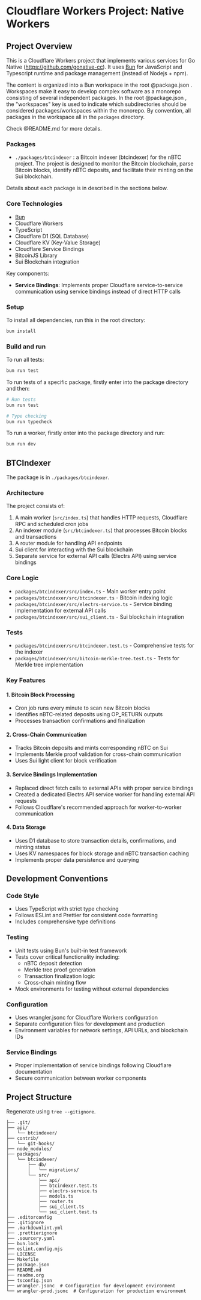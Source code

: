 # Cloudflare Workers Project: Native Workers

## Project Overview

This is a Cloudflare Workers project that implements various services for Go Native (https://github.com/gonative-cc).
It uses [Bun](https://bun.com/) for JavaScript and Typescript runtime and package management (instead of Nodejs + npm).

The content is organized into a Bun workspace in the root @package.json .
Workspaces make it easy to develop complex software as a monorepo consisting of several independent packages.
In the root @package.json , the "workspaces" key is used to indicate which subdirectories should be considered packages/workspaces within the monorepo.
By convention, all packages in the workspace all in the `packages` directory.

Check @README.md for more details.

### Packages

- `./packages/btcindexer` : a Bitcoin indexer (btcindexer) for the nBTC project. The project is designed to monitor the Bitcoin blockchain, parse Bitcoin blocks, identify nBTC deposits, and facilitate their minting on the Sui blockchain.

Details about each package is in described in the sections below.

### Core Technologies

- [Bun](https://bun.com/)
- Cloudflare Workers
- TypeScript
- Cloudflare D1 (SQL Database)
- Cloudflare KV (Key-Value Storage)
- Cloudflare Service Bindings
- BitcoinJS Library
- Sui Blockchain integration

Key components:

- **Service Bindings**: Implements proper Cloudflare service-to-service communication using service bindings instead of direct HTTP calls

### Setup

To install all dependencies, run this in the root directory:

```bash
bun install
```

### Build and run

To run all tests:

```bash
bun run test
```

To run tests of a specific package, firstly enter into the package directory and then:

```bash
# Run tests
bun run test

# Type checking
bun run typecheck
```

To run a worker, firstly enter into the package directory and run:

```bash
bun run dev
```

## BTCIndexer

The package is in `./packages/btcindexer`.

### Architecture

The project consists of:

1. A main worker (`src/index.ts`) that handles HTTP requests, Cloudflare RPC and scheduled cron jobs
2. An indexer module (`src/btcindexer.ts`) that processes Bitcoin blocks and transactions
3. A router module for handling API endpoints
4. Sui client for interacting with the Sui blockchain
5. Separate service for external API calls (Electrs API) using service bindings

### Core Logic

- `packages/btcindexer/src/index.ts` - Main worker entry point
- `packages/btcindexer/src/btcindexer.ts` - Bitcoin indexing logic
- `packages/btcindexer/src/electrs-service.ts` - Service binding implementation for external API calls
- `packages/btcindexer/src/sui_client.ts` - Sui blockchain integration

### Tests

- `packages/btcindexer/src/btcindexer.test.ts` - Comprehensive tests for the indexer
- `packages/btcindexer/src/bitcoin-merkle-tree.test.ts` - Tests for Merkle tree implementation

### Key Features

#### 1. Bitcoin Block Processing

- Cron job runs every minute to scan new Bitcoin blocks
- Identifies nBTC-related deposits using OP_RETURN outputs
- Processes transaction confirmations and finalization

#### 2. Cross-Chain Communication

- Tracks Bitcoin deposits and mints corresponding nBTC on Sui
- Implements Merkle proof validation for cross-chain communication
- Uses Sui light client for block verification

#### 3. Service Bindings Implementation

- Replaced direct fetch calls to external APIs with proper service bindings
- Created a dedicated Electrs API service worker for handling external API requests
- Follows Cloudflare's recommended approach for worker-to-worker communication

#### 4. Data Storage

- Uses D1 database to store transaction details, confirmations, and minting status
- Uses KV namespaces for block storage and nBTC transaction caching
- Implements proper data persistence and querying

## Development Conventions

### Code Style

- Uses TypeScript with strict type checking
- Follows ESLint and Prettier for consistent code formatting
- Includes comprehensive type definitions

### Testing

- Unit tests using Bun's built-in test framework
- Tests cover critical functionality including:
  - nBTC deposit detection
  - Merkle tree proof generation
  - Transaction finalization logic
  - Cross-chain minting flow
- Mock environments for testing without external dependencies

### Configuration

- Uses wrangler.jsonc for Cloudflare Workers configuration
- Separate configuration files for development and production
- Environment variables for network settings, API URLs, and blockchain IDs

### Service Bindings

- Proper implementation of service bindings following Cloudflare documentation
- Secure communication between worker components

## Project Structure

Regenerate using `tree --gitignore`.

```
├── .git/
├── api/
│   └── btcindexer/
├── contrib/
│   └── git-hooks/
├── node_modules/
├── packages/
│   └── btcindexer/
│       ├── db/
│       │   └── migrations/
│       └── src/
│           ├── api/
│           ├── btcindexer.test.ts
│           ├── electrs-service.ts
│           ├── models.ts
│           ├── router.ts
│           ├── sui_client.ts
│           └── sui_client.test.ts
├── .editorconfig
├── .gitignore
├── .markdownlint.yml
├── .prettierignore
├── .sourcery.yaml
├── bun.lock
├── eslint.config.mjs
├── LICENSE
├── Makefile
├── package.json
├── README.md
├── readme.org
├── tsconfig.json
├── wrangler.jsonc  # Configuration for development environment
└── wrangler-prod.jsonc  # Configuration for production environment
```
